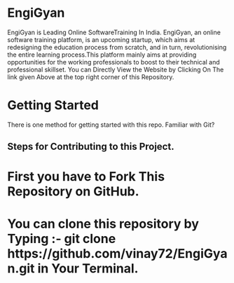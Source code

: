 # EngiGyan
EngiGyan is Leading Online SoftwareTraining In India.
EngiGyan, an online software training platform, is an upcoming startup, which aims at redesigning the education process from scratch, and in turn, revolutionising the entire learning process.This platform mainly aims at providing opportunities for the working professionals to boost to their technical and professional skillset. 
You can Directly View the Website by Clicking On The link given Above at the top right corner of this Repository.
<h1>
Getting Started </h1>

There is one  method for getting started with this repo.
Familiar with Git?





<h2>Steps for Contributing to this Project.</h2>
<h1>First you have to Fork This Repository on GitHub.<br></h1>
<h1>You can clone this repository by Typing :- git clone https://github.com/vinay72/EngiGyan.git in Your Terminal.</h1>




